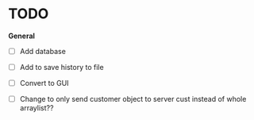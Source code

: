 # TODO
**General**
- [ ] Add database
- [ ] Add to save history to file
- [ ] Convert to GUI

- [ ] Change to only send customer object to server cust instead of whole arraylist??
